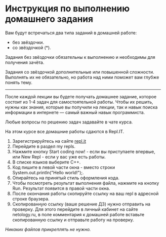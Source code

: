 # Инструкция по выполнению домашнего задания

Вам будут встречаться два типа заданий в домашней работе: 

- без звёздочки. 
- со звёздочкой (*). 

Задания без звёздочки обязательны к выполнению и необходимы для получения зачёта.

Задания со звёздочкой дополнительные или повышенной сложности. Выполнять их не обязательно, но работа над ними поможет вам глубже понять тему.

-----

После каждой лекции вы будете получать домашнее задание, которое состоит из 1-4 задач для самостоятельной работы. Чтобы их решить, нужны как знания, которые вы получили на лекции, так и навык поиска информации в интернете — самый важный навык программиста.

Любые вопросы по решению задач задавайте в чате курса.

На этом курсе все домашние работы сдаются в Repl.IT.

1. Зарегистрируйтесь на сайте [repl.it](http://repl.it/)
2. Перейдите в раздел my repls.
3. Нажмите кнопку Start coding now! - если вы приступаете впервые, или New Repl - если у вас уже есть работы.
4. В списке языков выберите C++.
5. Код пишите в левой части окна - вместо строки System.out.println("Hello world!");.
6. Опирайтесь на принятый стиль оформления кода.
7. Чтобы посмотреть результат выполнения файла, нажмите на кнопку Run. Результат появится в правой части окна.
8. После окончания работы скопируйте ссылку на ваш repl в адресной строке браузера.
9. Скопированную ссылку (ваше решение ДЗ) нужно отправить на проверку. Для этого перейдите в личный кабинет на сайте netology.ru, в поле комментария к домашней работе вставьте скопированную ссылку и отправьте работу на проверку.
    
*Никаких файлов прикреплять не нужно.*
